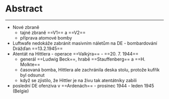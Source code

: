 # Abstract
---
- Nové zbraně
	- tajné zbraně ==V1== a ==V2==
	- příprava atomové bomby
- Luftwafe nedokáže zabránit masivním náletům na DE - bombardování Drážďan ==13.2.1945==
- Atentát na Hittlera - operace ==Valkýra== - ==20. 7. 1944==
	- generál ==Ludwig Beck==, hrabě ==Stauffenberg== a ==H. Molkte==
	- časovaná bomba, Hittlera ale zachránila deska stolu, protože kufřík byl odsunut
	- když se zjistilo, že Hittler je na živu tak atentátníky zabili
- poslední DE ofenziva v ==Ardenách== - prosinec 1944 - leden 1945 (Belgie)